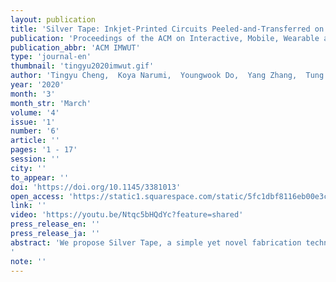 ```yaml
---
layout: publication
title: 'Silver Tape: Inkjet-Printed Circuits Peeled-and-Transferred on Versatile Substrates'
publication: 'Proceedings of the ACM on Interactive, Mobile, Wearable and Ubiquitous Technologies'
publication_abbr: 'ACM IMWUT'
type: 'journal-en'
thumbnail: 'tingyu2020imwut.gif'
author: 'Tingyu Cheng,  Koya Narumi,  Youngwook Do,  Yang Zhang,  Tung D. Ta,  Takuya Sasatani,  Eric Markvicka,  Yoshihiro Kawahara,  Lining Yao,  Gregory D. Abowd,  and HyunJoo Oh'
year: '2020'
month: '3'
month_str: 'March'
volume: '4'
issue: '1'
number: '6'
article: ''
pages: '1 - 17'
session: ''
city: ''
to_appear: ''
doi: 'https://doi.org/10.1145/3381013'
open_access: 'https://static1.squarespace.com/static/5fc1dbf8116eb00e3c52b568/t/5fc5e140eaf37e3b6467afb0/1606803779146/silvertape.pdf'
link: ''
video: 'https://youtu.be/Ntqc5bHQdYc?feature=shared'
press_release_en: ''
press_release_ja: ''
abstract: 'We propose Silver Tape, a simple yet novel fabrication technique to transfer inkjet-printed silver traces from paper onto versatile substrates, without time-/space- consuming processes such as screen printing or heat sintering. This allows users to quickly implement silver traces with a variety of properties by exploiting a wide range of substrates. For instance, high flexibility can be achieved with Scotch tape, high transparency with polydimethylsiloxane (PDMS), heat durability with Kapton polyimide tape, water solubility with 3M water-soluble tape, and beyond. Many of these properties are not achievable with conventional substrates that are used for inkjet-printing conductive traces. Specifically, our technique leverages the commonly undesired low adhesion property of the inkjet printing films and repurposes these films as temporary transfer media. We describe our fabrication methods with a library of materials we can utilize, evaluate the mechanical and electrical properties of the transferred traces, and conclude with several demonstrative applications. We believe Silver Tape enriches novel interactions for the ubiquitous computing domain, by enabling digital fabrication of electronics on versatile materials, surfaces, and shapes.'
note: ''
---
```

